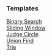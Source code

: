 ### Templates

[Binary Search](https://github.com/zjkang/ds_algorithm/blob/main/python/binary_search/binary_search_template.py.py)\
[Sliding Window](https://github.com/zjkang/ds_algorithm/blob/main/python/array_string/Template_Sliding_Window.py)\
[Judge Circle](https://github.com/zjkang/ds_algorithm/blob/main/python/graph/Template_Judge_Circle.py)\
[Union Find](https://github.com/zjkang/ds_algorithm/blob/main/python/union_find/Template_Union_Find.py)\
[Trie](https://github.com/zjkang/ds_algorithm/blob/main/python/trie/Template_Trie.py)
